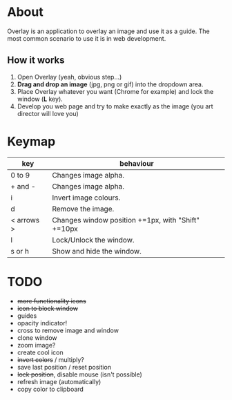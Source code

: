 # About

Overlay is an application to overlay an image and use it as a guide.
The most common scenario to use it is in web development.

## How it works ##

1. Open Overlay (yeah, obvious step...)
2. **Drag and drop an image** (jpg, png or gif) into the dropdown area.
3. Place Overlay whatever you want (Chrome for example) and lock the window (**L** key).
4. Develop you web page and try to make exactly as the image (you art director will love you)

# Keymap

|key|behaviour|
|---|---------|
|0 to 9|Changes image alpha.|
|+ and -|Changes image alpha.|
|i|Invert image colours.|
|d|Remove the image.|
|&lt; arrows &gt;|Changes window position +=1px, with "Shift" +=10px|
|l|Lock/Unlock the window.|
|s or h|Show and hide the window.|

# TODO

- <del>more functionality icons</del>
- <del>icon to block window</del>
- guides
- opacity indicator!
- cross to remove image and window
- clone window
- zoom image?
- create cool icon
- <del>invert colors</del> / multiply?
- save last position / reset position
- <del>lock position</del>, disable mouse (isn't possible)
- refresh image (automatically)
- copy color to clipboard
